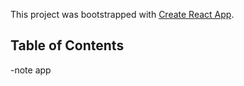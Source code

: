 This project was bootstrapped with [Create React App](https://github.com/facebookincubator/create-react-app).

## Table of Contents
-note app
